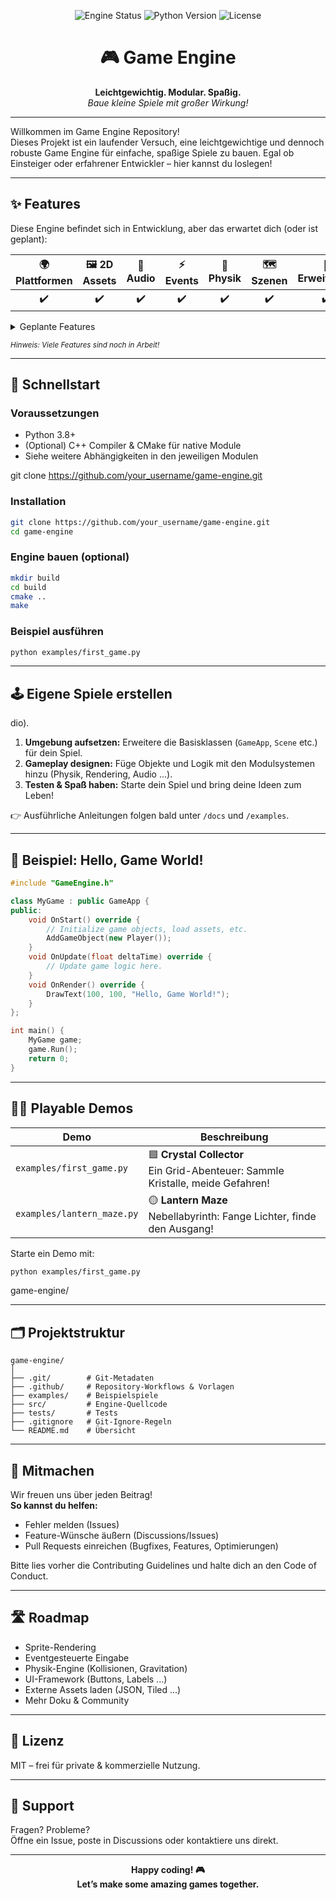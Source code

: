 
<p align="center">
    <img src="https://img.shields.io/badge/engine-alpha-blueviolet?style=for-the-badge" alt="Engine Status"/>
    <img src="https://img.shields.io/badge/python-3.8%2B-green?style=for-the-badge" alt="Python Version"/>
    <img src="https://img.shields.io/badge/license-MIT-yellow?style=for-the-badge" alt="License"/>
</p>

<h1 align="center">🎮 Game Engine</h1>

<p align="center">
    <b>Leichtgewichtig. Modular. Spaßig.</b><br>
    <i>Baue kleine Spiele mit großer Wirkung!</i>
</p>

---

Willkommen im Game Engine Repository!<br>
Dieses Projekt ist ein laufender Versuch, eine leichtgewichtige und dennoch robuste Game Engine für einfache, spaßige Spiele zu bauen. Egal ob Einsteiger oder erfahrener Entwickler – hier kannst du loslegen!

---

## ✨ Features


Diese Engine befindet sich in Entwicklung, aber das erwartet dich (oder ist geplant):


| 🌍 Plattformen | 🖼️ 2D Assets | 🎹 Audio | ⚡ Events | 🧲 Physik | 🗺️ Szenen | 🔌 Erweiterbar |
|:-------------:|:------------:|:--------:|:--------:|:---------:|:--------:|:--------------:|
| ✔️            | ✔️           | ✔️       | ✔️       | ✔️        | ✔️       | ✔️             |

<details>
<summary>Geplante Features</summary>

- Cross-platform support
- 2D Asset Management
- Event System
- Physics Engine
- Audio System
- Scene Management
- Extensible
</details>


<sub><i>Hinweis: Viele Features sind noch in Arbeit!</i></sub>

---

## 🚀 Schnellstart

### Voraussetzungen


* Python 3.8+
* (Optional) C++ Compiler & CMake für native Module
* Siehe weitere Abhängigkeiten in den jeweiligen Modulen

git clone https://github.com/your_username/game-engine.git

### Installation

```bash
git clone https://github.com/your_username/game-engine.git
cd game-engine
```

### Engine bauen (optional)
```bash
mkdir build
cd build
cmake ..
make
```

### Beispiel ausführen
```bash
python examples/first_game.py
```


---

## 🕹️ Eigene Spiele erstellen

dio).

1. **Umgebung aufsetzen:** Erweitere die Basisklassen (`GameApp`, `Scene` etc.) für dein Spiel.
2. **Gameplay designen:** Füge Objekte und Logik mit den Modulsystemen hinzu (Physik, Rendering, Audio ...).
3. **Testen & Spaß haben:** Starte dein Spiel und bring deine Ideen zum Leben!

👉 Ausführliche Anleitungen folgen bald unter `/docs` und `/examples`.

---

## 🧩 Beispiel: Hello, Game World!

```cpp
#include "GameEngine.h"

class MyGame : public GameApp {
public:
    void OnStart() override {
        // Initialize game objects, load assets, etc.
        AddGameObject(new Player());
    }
    void OnUpdate(float deltaTime) override {
        // Update game logic here.
    }
    void OnRender() override {
        DrawText(100, 100, "Hello, Game World!");
    }
};

int main() {
    MyGame game;
    game.Run();
    return 0;
}
```


---

## 🕵️‍♂️ Playable Demos

| Demo | Beschreibung |
|------|--------------|
| `examples/first_game.py` | 🟦 **Crystal Collector**<br>Ein Grid-Abenteuer: Sammle Kristalle, meide Gefahren! |
| `examples/lantern_maze.py` | 🟡 **Lantern Maze**<br>Nebellabyrinth: Fange Lichter, finde den Ausgang! |

Starte ein Demo mit:
```bash
python examples/first_game.py
```

game-engine/

---

## 🗂️ Projektstruktur

```plaintext
game-engine/
│
├── .git/        # Git-Metadaten
├── .github/     # Repository-Workflows & Vorlagen
├── examples/    # Beispielspiele
├── src/         # Engine-Quellcode
├── tests/       # Tests
├── .gitignore   # Git-Ignore-Regeln
└── README.md    # Übersicht
```


---

## 🤝 Mitmachen

Wir freuen uns über jeden Beitrag!<br>
**So kannst du helfen:**

- Fehler melden (Issues)
- Feature-Wünsche äußern (Discussions/Issues)
- Pull Requests einreichen (Bugfixes, Features, Optimierungen)

Bitte lies vorher die Contributing Guidelines und halte dich an den Code of Conduct.

---

## 🛣️ Roadmap

- Sprite-Rendering
- Eventgesteuerte Eingabe
- Physik-Engine (Kollisionen, Gravitation)
- UI-Framework (Buttons, Labels ...)
- Externe Assets laden (JSON, Tiled ...)
- Mehr Doku & Community


---

## 📝 Lizenz

MIT – frei für private & kommerzielle Nutzung.

---

## 💬 Support

Fragen? Probleme?<br>
Öffne ein Issue, poste in Discussions oder kontaktiere uns direkt.

---

<p align="center">
    <b>Happy coding! 🎮<br>Let’s make some amazing games together.</b>
</p>
